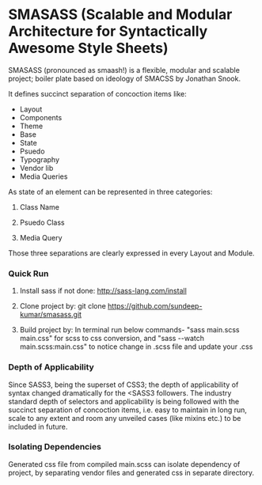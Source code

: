 # SMASASS (Scalable and Modular Architecture for Syntactically Awesome Style Sheets)

SMASASS (pronounced as smaash!) is a flexible, modular and scalable project; boiler plate based on ideology of SMACSS by Jonathan Snook.

It defines succinct separation of concoction items like:

* Layout
* Components
* Theme
* Base
* State
* Psuedo
* Typography
* Vendor lib
* Media Queries

As state of an element can be represented in three categories:

1. Class Name

2. Psuedo Class

3. Media Query

Those three separations are clearly expressed in every Layout and Module.

### Quick Run

1. Install sass if not done:
http://sass-lang.com/install

2. Clone project by:
git clone https://github.com/sundeep-kumar/smasass.git

3. Build project by:
In terminal run below commands-
"sass main.scss main.css" for scss to css conversion, and
"sass --watch main.scss:main.css" to notice change in .scss file and update your .css

### Depth of Applicability

Since SASS3, being the superset of CSS3; the depth of applicability of syntax changed dramatically for the <SASS3 followers. The industry standard depth of selectors and applicability is being followed with the succinct separation of concoction items, i.e. easy to maintain in long run, scale to any extent and room any unveiled cases (like mixins etc.) to be included in future.

### Isolating Dependencies

Generated css file from compiled main.scss can isolate dependency of project, by separating vendor files and generated css in separate directory. 
